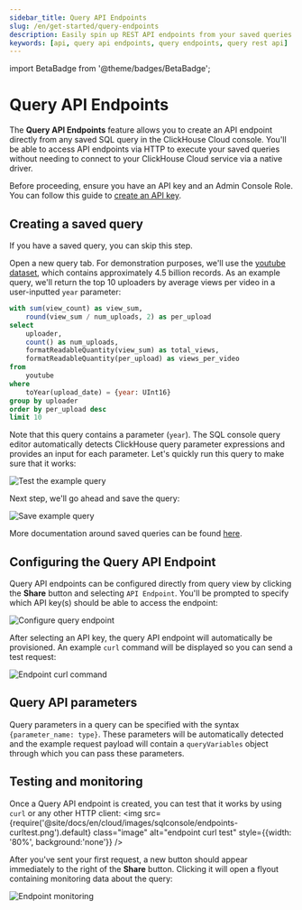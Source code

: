 ```yaml
---
sidebar_title: Query API Endpoints
slug: /en/get-started/query-endpoints
description: Easily spin up REST API endpoints from your saved queries
keywords: [api, query api endpoints, query endpoints, query rest api]
---
```


import BetaBadge from '@theme/badges/BetaBadge';

# Query API Endpoints

<BetaBadge />

The **Query API Endpoints** feature allows you to create an API endpoint directly from any saved SQL query in the ClickHouse Cloud console. You'll be able to access API endpoints via HTTP to execute your saved queries without needing to connect to your ClickHouse Cloud service via a native driver.

Before proceeding, ensure you have an API key and an Admin Console Role. You can follow this guide to [create an API key](/docs/en/cloud/manage/openapi).

## Creating a saved query

If you have a saved query, you can skip this step.

Open a new query tab. For demonstration purposes, we'll use the [youtube dataset](/docs/en/getting-started/example-datasets/youtube-dislikes), which contains approximately 4.5 billion records. As an example query, we'll return the top 10 uploaders by average views per video in a user-inputted `year` parameter:

```sql
with sum(view_count) as view_sum,
    round(view_sum / num_uploads, 2) as per_upload
select
    uploader,
    count() as num_uploads,
    formatReadableQuantity(view_sum) as total_views,
    formatReadableQuantity(per_upload) as views_per_video
from
    youtube
where
    toYear(upload_date) = {year: UInt16}
group by uploader
order by per_upload desc
limit 10
```

Note that this query contains a parameter (`year`). The SQL console query editor automatically detects ClickHouse query parameter expressions and provides an input for each parameter. Let's quickly run this query to make sure that it works:

![Test the example query](@site/docs/en/cloud/images/sqlconsole/endpoints-testquery.png)

Next step, we'll go ahead and save the query:

![Save example query](@site/docs/en/cloud/images/sqlconsole/endpoints-savequery.png)

More documentation around saved queries can be found [here](/docs/en/get-started/sql-console#saving-a-query).

## Configuring the Query API Endpoint

Query API endpoints can be configured directly from query view by clicking the **Share** button and selecting `API Endpoint`. You'll be prompted to specify which API key(s) should be able to access the endpoint:

![Configure query endpoint](@site/docs/en/cloud/images/sqlconsole/endpoints-configure.png)

After selecting an API key, the query API endpoint will automatically be provisioned. An example `curl` command will be displayed so you can send a test request:

![Endpoint curl command](@site/docs/en/cloud/images/sqlconsole/endpoints-completed.png)

## Query API parameters

Query parameters in a query can be specified with the syntax `{parameter_name: type}`. These parameters will be automatically detected and the example request payload will contain a `queryVariables` object through which you can pass these parameters.

## Testing and monitoring

Once a Query API endpoint is created, you can test that it works by using `curl` or any other HTTP client:
<img src={require('@site/docs/en/cloud/images/sqlconsole/endpoints-curltest.png').default} class="image" alt="endpoint curl test" style={{width: '80%', background:'none'}} />

After you've sent your first request, a new button should appear immediately to the right of the **Share** button. Clicking it will open a flyout containing monitoring data about the query:

![Endpoint monitoring](@site/docs/en/cloud/images/sqlconsole/endpoints-monitoring.png)
